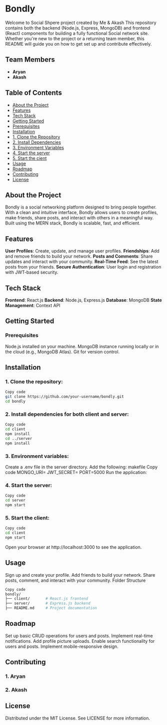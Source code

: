 # Bondly
Welcome to Social Shpere project created by Me &amp; Akash This repository contains both the backend (Node.js, Express, MongoDB) and frontend (React) components for building a fully functional Social network site. Whether you're new to the project or a returning team member, this README will guide you on how to get set up and contribute effectively.

## Team Members
- **Aryan**
- **Akash**

## Table of Contents
- [About the Project](#about-the-project)
- [Features](#features)
- [Tech Stack](#tech-stack)
- [Getting Started](#getting-started)
 - [Prerequisites](#prerequisites)
 - [Installation](#installation)
  - [1. Clone the Repository](#1-clone-the-repository)
  - [2. Install Dependencies](#2-install-dependencies)
  - [3. Environment Variables](#3-environment-variables)
  - [4. Start the server](#3-start-the-server)
  - [5. Start the cient](#4-start-the-client)
- [Usage](#usage)
- [Roadmap](#roadmap)
- [Contributing](#contributing)
- [License](#license)

## About the Project

Bondly is a social networking platform designed to bring people together. With a clean and intuitive interface, Bondly allows users to create profiles, make friends, share posts, and interact with others in a meaningful way. Built using the MERN stack, Bondly is scalable, fast, and efficient.

## Features

**User Profiles**: Create, update, and manage user profiles.
**Friendships**: Add and remove friends to build your network.
**Posts and Comments**: Share updates and interact with your community.
**Real-Time Feed**: See the latest posts from your friends.
**Secure Authentication**: User login and registration with JWT-based security.


## Tech Stack

**Frontend**: React.js
**Backend**: Node.js, Express.js
**Database**: MongoDB
**State Management**: Context API 


## Getting Started

### Prerequisites
Node.js installed on your machine.
MongoDB instance running locally or in the cloud (e.g., MongoDB Atlas).
Git for version control.


## Installation
### 1. Clone the repository:
```bash
Copy code
git clone https://github.com/your-username/bondly.git
cd bondly
```
### 2. Install dependencies for both client and server:

```bash
Copy code
cd client
npm install
cd ../server
npm install
```
### 3. Environment variables:

Create a .env file in the server directory.
Add the following:
makefile
Copy code
MONGO_URI=<your-mongodb-uri>
JWT_SECRET=<your-secret-key>
PORT=5000
Run the application:

### 4. Start the server:
```bash
Copy code
cd server
npm start
```
### 5. Start the client:
```bash
Copy code
cd client
npm start
```
Open your browser at http://localhost:3000 to see the application.

## Usage

Sign up and create your profile.
Add friends to build your network.
Share posts, comment, and interact with your community.
Folder Structure
```bash
Copy code
bondly/
├── client/       # React.js frontend
├── server/       # Express.js backend
├── README.md     # Project documentation
```

## Roadmap

 Set up basic CRUD operations for users and posts.
 Implement real-time notifications.
 Add profile picture uploads.
 Enable search functionality for users and posts.
 Implement mobile-responsive design.
 
## Contributing
### 1. Aryan
### 2. Akash

## License
Distributed under the MIT License. See LICENSE for more information.


